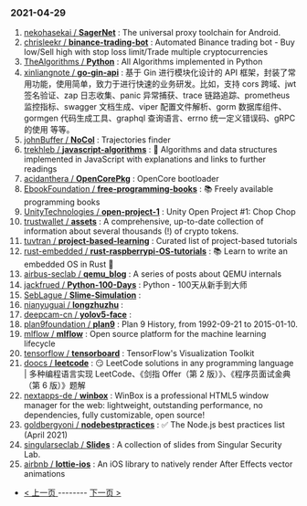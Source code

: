 ### 2021-04-29 
1. [
        nekohasekai /
**SagerNet**](https://github.com/nekohasekai/SagerNet) : The universal proxy toolchain for Android.
1. [
        chrisleekr /
**binance-trading-bot**](https://github.com/chrisleekr/binance-trading-bot) : Automated Binance trading bot - Buy low/Sell high with stop loss limit/Trade multiple cryptocurrencies
1. [
        TheAlgorithms /
**Python**](https://github.com/TheAlgorithms/Python) : All Algorithms implemented in Python
1. [
        xinliangnote /
**go-gin-api**](https://github.com/xinliangnote/go-gin-api) : 基于 Gin 进行模块化设计的 API 框架，封装了常用功能，使用简单，致力于进行快速的业务研发。比如，支持 cors 跨域、jwt 签名验证、zap 日志收集、panic 异常捕获、trace 链路追踪、prometheus 监控指标、swagger 文档生成、viper 配置文件解析、gorm 数据库组件、gormgen 代码生成工具、graphql 查询语言、errno 统一定义错误码、gRPC 的使用 等等。
1. [
        johnBuffer /
**NoCol**](https://github.com/johnBuffer/NoCol) : Trajectories finder
1. [
        trekhleb /
**javascript-algorithms**](https://github.com/trekhleb/javascript-algorithms) : 📝 Algorithms and data structures implemented in JavaScript with explanations and links to further readings
1. [
        acidanthera /
**OpenCorePkg**](https://github.com/acidanthera/OpenCorePkg) : OpenCore bootloader
1. [
        EbookFoundation /
**free-programming-books**](https://github.com/EbookFoundation/free-programming-books) : 📚 Freely available programming books
1. [
        UnityTechnologies /
**open-project-1**](https://github.com/UnityTechnologies/open-project-1) : Unity Open Project #1: Chop Chop
1. [
        trustwallet /
**assets**](https://github.com/trustwallet/assets) : A comprehensive, up-to-date collection of information about several thousands (!) of crypto tokens.
1. [
        tuvtran /
**project-based-learning**](https://github.com/tuvtran/project-based-learning) : Curated list of project-based tutorials
1. [
        rust-embedded /
**rust-raspberrypi-OS-tutorials**](https://github.com/rust-embedded/rust-raspberrypi-OS-tutorials) : 📚 Learn to write an embedded OS in Rust 🦀
1. [
        airbus-seclab /
**qemu_blog**](https://github.com/airbus-seclab/qemu_blog) : A series of posts about QEMU internals
1. [
        jackfrued /
**Python-100-Days**](https://github.com/jackfrued/Python-100-Days) : Python - 100天从新手到大师
1. [
        SebLague /
**Slime-Simulation**](https://github.com/SebLague/Slime-Simulation) : 
1. [
        nianyuguai /
**longzhuzhu**](https://github.com/nianyuguai/longzhuzhu) : 
1. [
        deepcam-cn /
**yolov5-face**](https://github.com/deepcam-cn/yolov5-face) : 
1. [
        plan9foundation /
**plan9**](https://github.com/plan9foundation/plan9) : Plan 9 History, from 1992-09-21 to 2015-01-10.
1. [
        mlflow /
**mlflow**](https://github.com/mlflow/mlflow) : Open source platform for the machine learning lifecycle
1. [
        tensorflow /
**tensorboard**](https://github.com/tensorflow/tensorboard) : TensorFlow's Visualization Toolkit
1. [
        doocs /
**leetcode**](https://github.com/doocs/leetcode) : 😏 LeetCode solutions in any programming language | 多种编程语言实现 LeetCode、《剑指 Offer（第 2 版）》、《程序员面试金典（第 6 版）》题解
1. [
        nextapps-de /
**winbox**](https://github.com/nextapps-de/winbox) : WinBox is a professional HTML5 window manager for the web: lightweight, outstanding performance, no dependencies, fully customizable, open source!
1. [
        goldbergyoni /
**nodebestpractices**](https://github.com/goldbergyoni/nodebestpractices) : ✅ The Node.js best practices list (April 2021)
1. [
        singularseclab /
**Slides**](https://github.com/singularseclab/Slides) : A collection of slides from Singular Security Lab.
1. [
        airbnb /
**lottie-ios**](https://github.com/airbnb/lottie-ios) : An iOS library to natively render After Effects vector animations 

- [ < 上一页 ](https://github.com/able8/github-trending-daily-record/blob/master/2021-04-28.md) -------- [ 下一页 > ](https://github.com/able8/github-trending-daily-record/blob/master/2021-04-30.md)